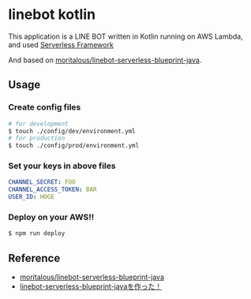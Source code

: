 # linebot kotlin

This application is a LINE BOT written in Kotlin running on AWS Lambda, and used [Serverless Framework](https://serverless.com/framework/)

And based on [moritalous/linebot\-serverless\-blueprint\-java](https://github.com/moritalous/linebot-serverless-blueprint-java).

## Usage

### Create config files

```bash
# for development
$ touch ./config/dev/environment.yml
# for production
$ touch ./config/prod/environment.yml
```

### Set your keys in above files

```yml
CHANNEL_SECRET: FOO
CHANNEL_ACCESS_TOKEN: BAR
USER_ID: HOGE
```

### Deploy on your AWS!!

```bash
$ npm run deploy
```

## Reference

* [moritalous/linebot\-serverless\-blueprint\-java](https://github.com/moritalous/linebot-serverless-blueprint-java)
* [linebot\-serverless\-blueprint\-javaを作った！](https://qiita.com/moritalous/items/af4f05543a1b8817e472)
